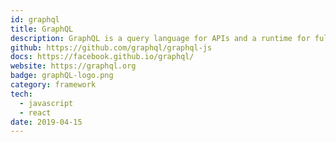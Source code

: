```yaml
---
id: graphql
title: GraphQL
description: GraphQL is a query language for APIs and a runtime for fulfilling those queries with your existing data. 
github: https://github.com/graphql/graphql-js
docs: https://facebook.github.io/graphql/
website: https://graphql.org
badge: graphQL-logo.png
category: framework
tech: 
  - javascript
  - react
date: 2019-04-15
---
```


